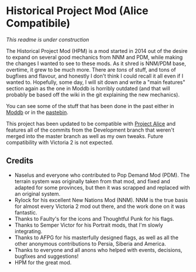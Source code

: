 # Historical Project Mod (Alice Compatibile)

*This readme is under construction*

The Historical Project Mod (HPM) is a mod started in 2014 out of the desire to expand on several good mechanics from NNM and PDM, while making the changes I wanted to see to these mods. As it shred is NNM/PDM base, overtime, it grew to be much more.
There are *tons* of stuff, and tons of bugfixes and flavour, and honestly I don't think I could recall it all even if I wanted to. Hopefully, some day, I will sit down and write a "main features" section again as the one in Moddb is horribly outdated (and that will probably be based off the wiki in the git explaining the new mechanics).

You can see some of the stuff that has been done in the past either in [Moddb](https://www.moddb.com/mods/historical-project-mod) or in the [pastebin](https://pastebin.com/66gpxbKk).

This project has been updated to be compatible with [Project Alice](https://github.com/schombert/Project-Alice) and features all of the commits from the Development branch that weren't merged into the master branch as well as my own tweaks. Future compatibility with Victoria 2 is not expected.

## Credits

* Naselus and everyone who contributed to Pop Demand Mod (PDM). The terrain system was originally taken from that mod, and fixed and adapted for some provinces, but then it was scrapped and replaced with an original system.
* Rylock for his excellent New Nations Mod (NNM). NNM is the true basis for almost every Victoria 2 mod out there, and the work done on it was fantastic.
* Thanks to Faulty's for the icons and Thoughtful Punk for his flags.
* Thanks to Semper Victor for his Portrait mods, that I'm slowly integrating.
* Thanks to AFPG for his masterfully designed flags, as well as all the other anonymous contributions to Persia, Siberia and America.
* Thanks to everyone and all anons who helped with events, decisions, bugfixes and suggestions!
* HPM for the great mod.

